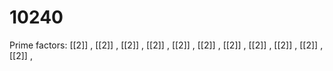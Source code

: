 # 10240

Prime factors: [[2]] , [[2]] , [[2]] , [[2]] , [[2]] , [[2]] , [[2]] , [[2]] , [[2]] , [[2]] , [[2]] , 
